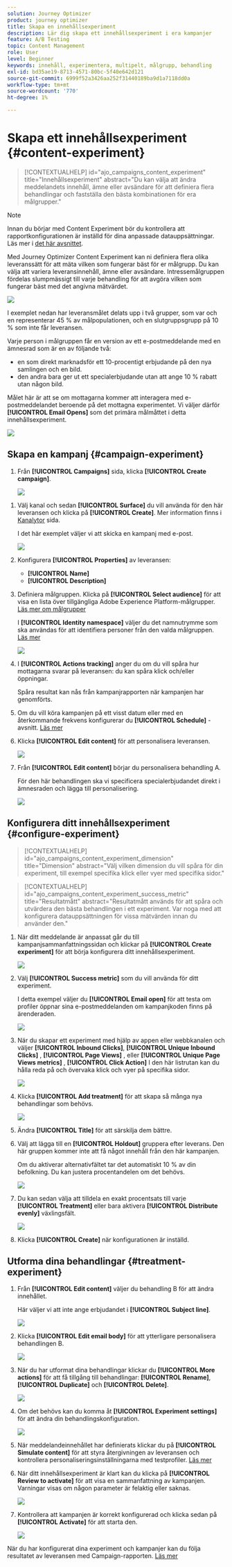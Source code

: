 ```yaml
---
solution: Journey Optimizer
product: journey optimizer
title: Skapa en innehållsexperiment
description: Lär dig skapa ett innehållsexperiment i era kampanjer
feature: A/B Testing
topic: Content Management
role: User
level: Beginner
keywords: innehåll, experimentera, multipelt, målgrupp, behandling
exl-id: bd35ae19-8713-4571-80bc-5f40e642d121
source-git-commit: 6999f52a3426aa252f31440189ba9d1a7118dd0a
workflow-type: tm+mt
source-wordcount: '770'
ht-degree: 1%

---
```


# Skapa ett innehållsexperiment {#content-experiment}

>[!CONTEXTUALHELP]
>id="ajo_campaigns_content_experiment"
>title="Innehållsexperiment"
>abstract="Du kan välja att ändra meddelandets innehåll, ämne eller avsändare för att definiera flera behandlingar och fastställa den bästa kombinationen för era målgrupper."

>[!NOTE]
>
>Innan du börjar med Content Experiment bör du kontrollera att rapportkonfigurationen är inställd för dina anpassade datauppsättningar. Läs mer i [det här avsnittet](reporting-configuration.md).

Med Journey Optimizer Content Experiment kan ni definiera flera olika leveranssätt för att mäta vilken som fungerar bäst för er målgrupp. Du kan välja att variera leveransinnehåll, ämne eller avsändare. Intressemålgruppen fördelas slumpmässigt till varje behandling för att avgöra vilken som fungerar bäst med det angivna mätvärdet.

![](../rn/assets/do-not-localize/experiment.gif)


I exemplet nedan har leveransmålet delats upp i två grupper, som var och en representerar 45 % av målpopulationen, och en slutgruppsgrupp på 10 % som inte får leveransen.

Varje person i målgruppen får en version av ett e-postmeddelande med en ämnesrad som är en av följande två:

* en som direkt marknadsför ett 10-procentigt erbjudande på den nya samlingen och en bild.
* den andra bara ger ut ett specialerbjudande utan att ange 10 % rabatt utan någon bild.

Målet här är att se om mottagarna kommer att interagera med e-postmeddelandet beroende på det mottagna experimentet. Vi väljer därför **[!UICONTROL Email Opens]** som det primära målmåttet i detta innehållsexperiment.

![](assets/content_experiment.png)

## Skapa en kampanj {#campaign-experiment}

1. Från **[!UICONTROL Campaigns]** sida, klicka **[!UICONTROL Create campaign]**.

   ![](assets/content_experiment_1.png)

<!--
1. In the **[!UICONTROL Properties]** section, choose your **[!UICONTROL Campaign type]**:

    * **[!UICONTROL Scheduled]**: designed to send marketing messages and can be executed immediately or at a specified date.

    * **[!UICONTROL API-Triggered]**: designed to send transactional messages, such as password reset notifications or cart abandonment reminders. 
    
        To execute an API-triggered campaign, you will need to make an API call. [Learn more](api-triggered-campaigns.md)
-->
1. Välj kanal och sedan **[!UICONTROL Surface]** du vill använda för den här leveransen och klicka på **[!UICONTROL Create]**. Mer information finns i [Kanalytor](../configuration/channel-surfaces.md) sida.

   I det här exemplet väljer vi att skicka en kampanj med e-post.

   ![](assets/content_experiment_2.png)

1. Konfigurera **[!UICONTROL Properties]** av leveransen:
   * **[!UICONTROL Name]**
   * **[!UICONTROL Description]**

1. Definiera målgruppen. Klicka på **[!UICONTROL Select audience]** för att visa en lista över tillgängliga Adobe Experience Platform-målgrupper. [Läs mer om målgrupper](../audience/about-audiences.md)

   I **[!UICONTROL Identity namespace]** väljer du det namnutrymme som ska användas för att identifiera personer från den valda målgruppen. [Läs mer](get-started-experiment.md#content-experiment-work)

   ![](assets/content_experiment_16.png)

1. I **[!UICONTROL Actions tracking]** anger du om du vill spåra hur mottagarna svarar på leveransen: du kan spåra klick och/eller öppningar.

   Spåra resultat kan nås från kampanjrapporten när kampanjen har genomförts.

1. Om du vill köra kampanjen på ett visst datum eller med en återkommande frekvens konfigurerar du **[!UICONTROL Schedule]** -avsnitt. [Läs mer](create-campaign.md)

1. Klicka **[!UICONTROL Edit content]** för att personalisera leveransen.

   ![](assets/content_experiment_17.png)

1. Från **[!UICONTROL Edit content]** börjar du personalisera behandling A.

   För den här behandlingen ska vi specificera specialerbjudandet direkt i ämnesraden och lägga till personalisering.

   ![](assets/content_experiment_5.png)

## Konfigurera ditt innehållsexperiment {#configure-experiment}

>[!CONTEXTUALHELP]
>id="ajo_campaigns_content_experiment_dimension"
>title="Dimension"
>abstract="Välj vilken dimension du vill spåra för din experiment, till exempel specifika klick eller vyer med specifika sidor."

>[!CONTEXTUALHELP]
>id="ajo_campaigns_content_experiment_success_metric"
>title="Resultatmått"
>abstract="Resultatmått används för att spåra och utvärdera den bästa behandlingen i ett experiment. Var noga med att konfigurera datauppsättningen för vissa mätvärden innan du använder den."

1. När ditt meddelande är anpassat går du till kampanjsammanfattningssidan och klickar på **[!UICONTROL Create experiment]** för att börja konfigurera ditt innehållsexperiment.

   ![](assets/content_experiment_3.png)

1. Välj **[!UICONTROL Success metric]** som du vill använda för ditt experiment.

   I detta exempel väljer du **[!UICONTROL Email open]** för att testa om profiler öppnar sina e-postmeddelanden om kampanjkoden finns på ärenderaden.

   ![](assets/content_experiment_11.png)

1. När du skapar ett experiment med hjälp av appen eller webbkanalen och väljer **[!UICONTROL Inbound Clicks]**, **[!UICONTROL Unique Inbound Clicks]** , **[!UICONTROL Page Views]** , eller **[!UICONTROL Unique Page Views metrics]** , **[!UICONTROL Click Action]**  I den här listrutan kan du hålla reda på och övervaka klick och vyer på specifika sidor.

   ![](assets/content_experiment_20.png)

1. Klicka **[!UICONTROL Add treatment]** för att skapa så många nya behandlingar som behövs.

   ![](assets/content_experiment_8.png)

1. Ändra **[!UICONTROL Title]** för att särskilja dem bättre.

1. Välj att lägga till en **[!UICONTROL Holdout]** gruppera efter leverans. Den här gruppen kommer inte att få något innehåll från den här kampanjen.

   Om du aktiverar alternativfältet tar det automatiskt 10 % av din befolkning. Du kan justera procentandelen om det behövs.

   ![](assets/content_experiment_12.png)

1. Du kan sedan välja att tilldela en exakt procentsats till varje **[!UICONTROL Treatment]** eller bara aktivera **[!UICONTROL Distribute evenly]** växlingsfält.

   ![](assets/content_experiment_13.png)

1. Klicka **[!UICONTROL Create]** när konfigurationen är inställd.

## Utforma dina behandlingar {#treatment-experiment}

1. Från **[!UICONTROL Edit content]** väljer du behandling B för att ändra innehållet.

   Här väljer vi att inte ange erbjudandet i **[!UICONTROL Subject line]**.

   ![](assets/content_experiment_18.png)

1. Klicka **[!UICONTROL Edit email body]** för att ytterligare personalisera behandlingen B.

   ![](assets/content_experiment_9.png)

1. När du har utformat dina behandlingar klickar du **[!UICONTROL More actions]** för att få tillgång till behandlingar: **[!UICONTROL Rename]**, **[!UICONTROL Duplicate]** och **[!UICONTROL Delete]**.

   ![](assets/content_experiment_7.png)

1. Om det behövs kan du komma åt **[!UICONTROL Experiment settings]** för att ändra din behandlingskonfiguration.

   ![](assets/content_experiment_19.png)

1. När meddelandeinnehållet har definierats klickar du på **[!UICONTROL Simulate content]** för att styra återgivningen av leveransen och kontrollera personaliseringsinställningarna med testprofiler. [Läs mer](../email/preview.md)

1. När ditt innehållsexperiment är klart kan du klicka på **[!UICONTROL Review to activate]** för att visa en sammanfattning av kampanjen. Varningar visas om någon parameter är felaktig eller saknas.

   ![](assets/content_experiment_15.png)

1. Kontrollera att kampanjen är korrekt konfigurerad och klicka sedan på **[!UICONTROL Activate]** för att starta den.

   ![](assets/content_experiment_14.png)

När du har konfigurerat dina experiment och kampanjer kan du följa resultatet av leveransen med Campaign-rapporten. [Läs mer](../reports/campaign-global-report.md#experimentation-report)
